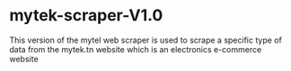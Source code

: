 # mytek-scraper-V1.0

This version of the mytel web scraper is used to scrape a specific type of data from the mytek.tn website which is an electronics e-commerce website

